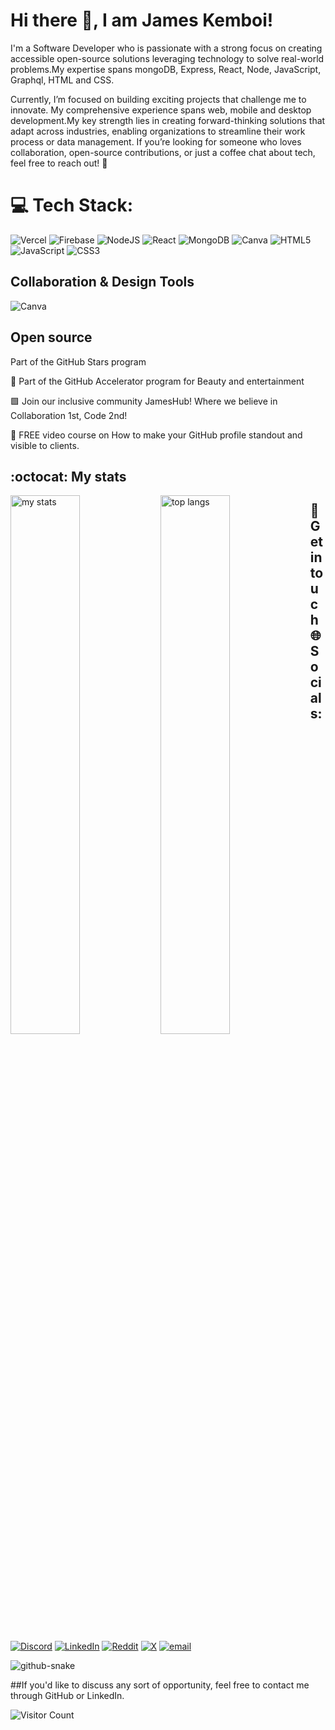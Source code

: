 
# Hi there 👋, I am James Kemboi!


I'm a Software Developer who is passionate  with a strong focus on creating accessible open-source solutions leveraging technology to solve real-world problems.My expertise spans  mongoDB, Express, React, Node, JavaScript, Graphql, HTML and CSS. 

Currently, I’m focused on building exciting projects that challenge me to innovate.
My comprehensive experience spans web, mobile and desktop development.My key strength lies in creating forward-thinking solutions that adapt across industries, enabling organizations to streamline their work process or data management.
If you’re looking for someone who loves collaboration, open-source contributions, or just a coffee chat about tech, feel free to reach out! 🚀

# 💻 Tech Stack:
![Vercel](https://img.shields.io/badge/vercel-%23000000.svg?style=for-the-badge&logo=vercel&logoColor=white) ![Firebase](https://img.shields.io/badge/firebase-%23039BE5.svg?style=for-the-badge&logo=firebase) ![NodeJS](https://img.shields.io/badge/node.js-6DA55F?style=for-the-badge&logo=node.js&logoColor=white) ![React](https://img.shields.io/badge/react-%2320232a.svg?style=for-the-badge&logo=react&logoColor=%2361DAFB) ![MongoDB](https://img.shields.io/badge/MongoDB-%234ea94b.svg?style=for-the-badge&logo=mongodb&logoColor=white) ![Canva](https://img.shields.io/badge/Canva-%2300C4CC.svg?style=for-the-badge&logo=Canva&logoColor=white) ![HTML5](https://img.shields.io/badge/html5-%23E34F26.svg?style=for-the-badge&logo=html5&logoColor=white) ![JavaScript](https://img.shields.io/badge/javascript-%23323330.svg?style=for-the-badge&logo=javascript&logoColor=%23F7DF1E) ![CSS3](https://img.shields.io/badge/css3-%231572B6.svg?style=for-the-badge&logo=css3&logoColor=white)


    
## Collaboration & Design Tools
![Canva](https://img.shields.io/badge/Canva-00C4CC?style=flat&logo=canva&logoColor=white&logoWidth=20) 

## Open source
 Part of the GitHub Stars program

🚀 Part of the GitHub Accelerator program for Beauty and entertainment

🟩 Join our inclusive community JamesHub! Where we believe in Collaboration 1st, Code 2nd!

📸 FREE video course on How to make your GitHub profile standout and visible to clients.

## :octocat: My stats

<img alt="my stats" align="left" width="47%" src="https://github-readme-stats.vercel.app/api?username=Kemboijames7"/>
<img alt="top langs" align="left" width="47%" src="https://github-readme-stats.vercel.app/api/top-langs/?username=Kemboijames7&layout=compact"/>




##  🤝 Get in touch 🌐 Socials:
[![Discord](https://img.shields.io/badge/Discord-%237289DA.svg?logo=discord&logoColor=white)](https://discord.gg/https://discord.com/kemich_68293) [![LinkedIn](https://img.shields.io/badge/LinkedIn-%230077B5.svg?logo=linkedin&logoColor=white)](https://linkedin.com/in/https://www.linkedin.com/in/james-kemboi-942b57209/) [![Reddit](https://img.shields.io/badge/Reddit-%23FF4500.svg?logo=Reddit&logoColor=white)](https://reddit.com/user/JamesKemich) [![X](https://img.shields.io/badge/X-black.svg?logo=X&logoColor=white)](https://twitter.com/KemboiJames7) [![email](https://img.shields.io/badge/Email-D14836?logo=gmail&logoColor=white)](mailto:jameskemich@gmail.com) 




<picture>
  <source media="(prefers-color-scheme: dark)" srcset="https://raw.githubusercontent.com/tobiasmeyhoefer/tobiasmeyhoefer/output/github-snake-dark.svg" />
  <source media="(prefers-color-scheme: light)" srcset="https://raw.githubusercontent.com/tobiasmeyhoefer/tobiasmeyhoefer/output/github-snake.svg" />
  <img alt="github-snake" src="https://raw.githubusercontent.com/tobiasmeyhoefer/tobiasmeyhoefer/output/github-snake.svg" />
</picture>

##If you'd like to discuss any sort of opportunity, feel free to contact me through GitHub or LinkedIn.



![Visitor Count](https://profile-counter.glitch.me/Kemboijames7/count.svg)







